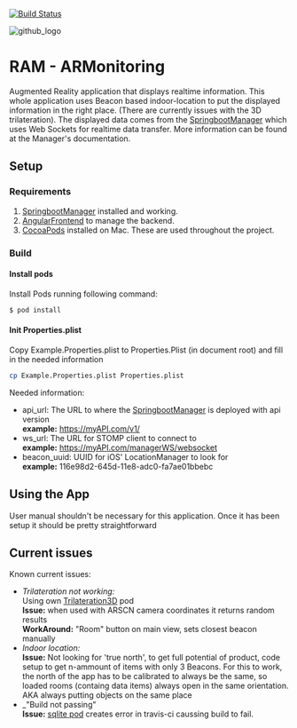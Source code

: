 [![Build Status](https://travis-ci.org/FinalworkDigX/ARMonitoringApp.svg?branch=master)](https://travis-ci.org/FinalworkDigX/ARMonitoringApp)

<img src="https://i.imgur.com/hvj4iMi.png" alt="github_logo"/>


# RAM - ARMonitoring

Augmented Reality application that displays realtime information. This whole application uses Beacon based indoor-location to put the displayed information in the right place. (There are currently issues with the 3D trilateration).
The displayed data comes from the [SpringbootManager](https://github.com/FinalworkDigX/SpringbootManager) which uses Web Sockets for realtime data transfer. More information can be found at the Manager's documentation.


## Setup
### Requirements
1. [SpringbootManager](https://github.com/FinalworkDigX/SpringbootManager) installed and working.
2. [AngularFrontend](https://github.com/FinalworkDigX/AngularFrontend) to manage the backend.
3. [CocoaPods](https://guides.cocoapods.org/using/getting-started.html) installed on Mac. These are used throughout the project.

### Build
#### Install pods
Install Pods running following command:

```bash
$ pod install
```

#### Init Properties.plist
Copy Example.Properties.plist to Properties.Plist (in document root) and fill in the needed information

```bash
cp Example.Properties.plist Properties.plist
```
Needed information:
* api_url: The URL to where the [SpringbootManager](https://github.com/FinalworkDigX/SpringbootManager) is deployed with api version<br/>
__example:__ https://myAPI.com/v1/
* ws_url: The URL for STOMP client to connect to<br/>
__example:__ https://myAPI.com/managerWS/websocket
* beacon_uuid: UUID for iOS' LocationManager to look for<br/>
__example:__ 116e98d2-645d-11e8-adc0-fa7ae01bbebc

## Using the App
User manual shouldn't be necessary for this application. Once it has been setup it should be pretty straightforward

## Current issues
Known current issues:
* _Trilateration not working:_<br/>
    Using own [Trilateration3D](https://github.com/PudiPudi/Trilateration3D) pod<br/>
    __Issue:__ when used with ARSCN camera coordinates it returns random results<br/>
    __WorkAround:__ "Room" button on main view, sets closest beacon manually
* _Indoor location:_<br/>
    __Issue:__ Not looking for 'true north', to get full potential of product, code setup to get n-ammount of items with only 3 Beacons. For this to work, the north of the app has to be calibrated to always be the same, so loaded rooms (containg data items) always open in the same orientation. AKA always putting objects on the same place
* _"Build not passing"<br/>
    __Issue:__ [sqlite pod](https://github.com/stephencelis/SQLite.swift) creates error in travis-ci caussing build to fail.
